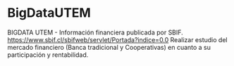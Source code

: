 # BigDataUTEM
BIGDATA UTEM - Información financiera publicada por SBIF. https://www.sbif.cl/sbifweb/servlet/Portada?indice=0.0
Realizar estudio del mercado financiero (Banca tradicional y Cooperativas) en cuanto a su participación y rentabilidad.
